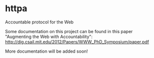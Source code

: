 httpa
=====

Accountable protocol for the Web

Some documentation on this project can be found in this paper "Augmenting the Web with Accountability": http://dig.csail.mit.edu/2012/Papers/WWW_PhD_Symposium/paper.pdf

More documentation will be added soon!